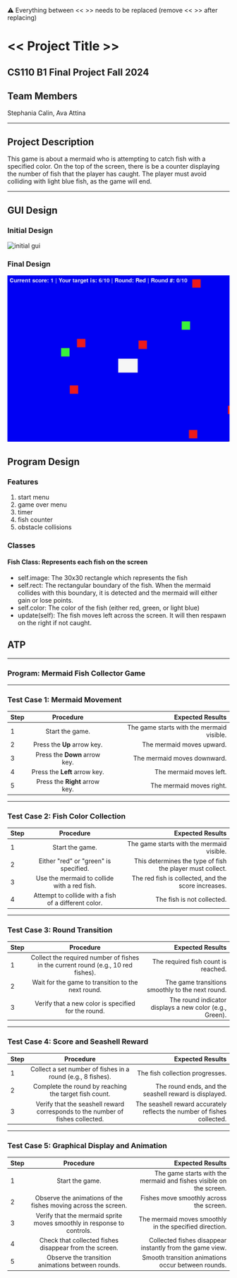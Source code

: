 
:warning: Everything between << >> needs to be replaced (remove << >> after replacing)

# << Project Title >>
## CS110 B1 Final Project Fall 2024

## Team Members

Stephania Calin, Ava Attina

***

## Project Description

This game is about a mermaid who is attempting to catch fish with a specified color. On the top of the screen, there is be a counter displaying the number of fish that the player has caught. The player must avoid colliding with light blue fish, as the game will end.

***    

## GUI Design

### Initial Design

![initial gui](assets/gui.jpg)

### Final Design

![final gui](assets/finalgui.jpg)

## Program Design

### Features

1. start menu
2. game over menu
3. timer
4. fish counter
5. obstacle collisions

### Classes

#### Fish Class: Represents each fish on the screen
- self.image: The 30x30 rectangle which represents the fish
- self.rect: The rectangular boundary of the fish. When the mermaid collides with this boundary, it is detected and the mermaid will either gain or lose points.
- self.color: The color of the fish (either red, green, or light blue)
- update(self): The fish moves left across the screen. It will then respawn on the right if not caught.

## ATP

---

### Program: Mermaid Fish Collector Game 

---

### Test Case 1: Mermaid Movement  

| Step |              Procedure              |                Expected Results                 |
|------|:-----------------------------------:|-----------------------------------------------:|
|  1   | Start the game.                       | The game starts with the mermaid visible.       |
|  2   | Press the **Up** arrow key.           | The mermaid moves upward.                       |
|  3   | Press the **Down** arrow key.         | The mermaid moves downward.                     |
|  4   | Press the **Left** arrow key.         | The mermaid moves left.                         |
|  5   | Press the **Right** arrow key.        | The mermaid moves right.                        |

---

### **Test Case 2: Fish Color Collection**  

| Step |              Procedure              |                Expected Results                 |
|------|:-----------------------------------:|-----------------------------------------------:|
|  1   | Start the game.                      | The game starts with the mermaid visible.       |
|  2   | Either "red" or "green" is specified.    | This determines the type of fish the player must collect.             |
|  3   | Use the mermaid to collide with a red fish. | The red fish is collected, and the score increases. |
|  4   | Attempt to collide with a fish of a different color. | The fish is not collected.           |

---

### **Test Case 3: Round Transition**  

| Step |              Procedure              |                Expected Results                 |
|------|:-----------------------------------:|-----------------------------------------------:|
|  1   | Collect the required number of fishes in the current round (e.g., 10 red fishes). | The required fish count is reached.             |
|  2   | Wait for the game to transition to the next round. | The game transitions smoothly to the next round. |
|  3   | Verify that a new color is specified for the round. | The round indicator displays a new color (e.g., Green). |

---

### **Test Case 4: Score and Seashell Reward**  

| Step |              Procedure              |                Expected Results                 |
|------|:-----------------------------------:|-----------------------------------------------:|
|  1   | Collect a set number of fishes in a round (e.g., 8 fishes). | The fish collection progresses.                 |
|  2   | Complete the round by reaching the target fish count. | The round ends, and the seashell reward is displayed. |
|  3   | Verify that the seashell reward corresponds to the number of fishes collected. | The seashell reward accurately reflects the number of fishes collected. |

---

### **Test Case 5: Graphical Display and Animation**  

| Step |              Procedure              |                Expected Results                 |
|------|:-----------------------------------:|-----------------------------------------------:|
|  1   | Start the game.                      | The game starts with the mermaid and fishes visible on the screen. |
|  2   | Observe the animations of the fishes moving across the screen. | Fishes move smoothly across the screen.         |
|  3   | Verify that the mermaid sprite moves smoothly in response to controls. | The mermaid moves smoothly in the specified direction. |
|  4   | Check that collected fishes disappear from the screen. | Collected fishes disappear instantly from the game view. |
|  5   | Observe the transition animations between rounds. | Smooth transition animations occur between rounds. | 
